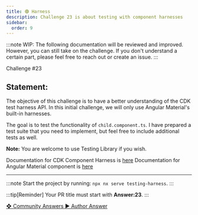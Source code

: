 ```yaml
---
title: 🟢 Harness
description: Challenge 23 is about testing with component harnesses
sidebar:
  order: 9
---
```


:::note
WIP: The following documentation will be reviewed and improved. However, you can still take on the challenge. If you don't understand a certain part, please feel free to reach out or create an issue.
:::

<div class="chip">Challenge #23</div>

## Statement:

The objective of this challenge is to have a better understanding of the CDK test harness API. In this initial challenge, we will only use Angular Material's built-in harnesses.

The goal is to test the functionality of `child.component.ts`. I have prepared a test suite that you need to implement, but feel free to include additional tests as well.

**Note:** You are welcome to use Testing Library if you wish.

Documentation for CDK Component Harness is [here](https://material.angular.io/cdk/test-harnesses/overview#api-for-test-authors)
Documentation for Angular Material component is [here](https://material.angular.io/components/button/overview)

---

:::note
Start the project by running: `npx nx serve testing-harness`.
:::

:::tip[Reminder]
Your PR title must start with <b>Answer:23</b>.
:::

<div class="article-footer">
  <a
    href="https://github.com/tomalaforge/angular-challenges/pulls?q=label%3A23+label%3Aanswer"
    alt="Harness community solutions">
    ❖ Community Answers
  </a>
  <a
    href='https://github.com/tomalaforge/angular-challenges/pulls?q=label%3A23+label%3A"answer+author"'
    alt="Harness solution author">
    ▶︎ Author Answer
  </a>
  </div>

